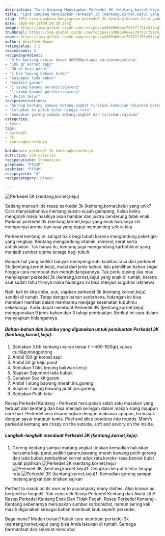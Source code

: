 ```yaml
---
description: "Cara Gampang Menyiapkan Perkedel 3K (kentang,kornet,keju) yang Bikin Ngiler"
title: "Cara Gampang Menyiapkan Perkedel 3K (kentang,kornet,keju) yang Bikin Ngiler"
slug: 1652-cara-gampang-menyiapkan-perkedel-3k-kentang-kornet-keju-yang-bikin-ngiler
date: 2020-06-15T09:29:20.274Z
image: https://img-global.cpcdn.com/recipes/ad8609b6aec70757/751x532cq70/perkedel-3k-kentangkornetkeju-foto-resep-utama.jpg
thumbnail: https://img-global.cpcdn.com/recipes/ad8609b6aec70757/751x532cq70/perkedel-3k-kentangkornetkeju-foto-resep-utama.jpg
cover: https://img-global.cpcdn.com/recipes/ad8609b6aec70757/751x532cq70/perkedel-3k-kentangkornetkeju-foto-resep-utama.jpg
author: Winifred Bowen
ratingvalue: 3.5
reviewcount: 8
recipeingredient:
- "3 bh kentang ukuran besar 400500grkupas cucipotongpotong"
- "100 gr kornet sapi"
- "30 gr keju parut"
- "1 bks tepung bakwan krezz"
- "Sejumput lada bubuk"
- "Sedikit garam"
- "1 siung bawang merahirisgoreng"
- "1 siung bawang putihirisgoreng"
- " Putih telur"
recipeinstructions:
- "Goreng kentang sampai matang.angkat tiriskan.kemudian haluskan bersama keju parut,sedikit garam,bawang merah bawang putih goreng dan lada bubuk.tambahkan kornet aduk rata.koreksi rasa.bentuk bulat bulat pipihkan"
- "Celupkan ke putih telur hingga rata"
- "Kemudian goreng sampai matang.angkat dan tiriskan.sajikan"
categories:
- Resep
tags:
- perkedel
- 3k
- kentangkornetkeju

katakunci: perkedel 3k kentangkornetkeju 
nutrition: 230 calories
recipecuisine: Indonesian
preptime: "PT22M"
cooktime: "PT59M"
recipeyield: "3"
recipecategory: Dinner

---
```



![Perkedel 3K (kentang,kornet,keju)](https://img-global.cpcdn.com/recipes/ad8609b6aec70757/751x532cq70/perkedel-3k-kentangkornetkeju-foto-resep-utama.jpg)

Sedang mencari ide resep perkedel 3k (kentang,kornet,keju) yang unik? Cara menyiapkannya memang susah-susah gampang. Kalau keliru mengolah maka hasilnya akan hambar dan justru cenderung tidak enak. Padahal perkedel 3k (kentang,kornet,keju) yang enak harusnya sih mempunyai aroma dan rasa yang dapat memancing selera kita.

Perkedel kentang ini sangat baik bagi tubuh karena mengandung paket gizi yang lengkap. Kentang mengandung vitamin, mineral, serat serta antioksidan. Tak hanya itu, kentang juga mengandung karbohidrat yang menjadi sumber utama tenaga bagi tubuh.

Banyak hal yang sedikit banyak mempengaruhi kualitas rasa dari perkedel 3k (kentang,kornet,keju), mulai dari jenis bahan, lalu pemilihan bahan segar hingga cara membuat dan menghidangkannya. Tak perlu pusing jika mau menyiapkan perkedel 3k (kentang,kornet,keju) yang enak di rumah, karena asal sudah tahu triknya maka hidangan ini bisa menjadi suguhan istimewa.


Nah, kali ini kita coba, yuk, siapkan perkedel 3k (kentang,kornet,keju) sendiri di rumah. Tetap dengan bahan sederhana, hidangan ini bisa memberi manfaat dalam membantu menjaga kesehatan tubuhmu sekeluarga. Anda dapat membuat Perkedel 3K (kentang,kornet,keju) menggunakan 9 jenis bahan dan 3 tahap pembuatan. Berikut ini cara dalam menyiapkan hidangannya.

<!--inarticleads1-->

##### Bahan-bahan dan bumbu yang digunakan untuk pembuatan Perkedel 3K (kentang,kornet,keju):

1. Sediakan 3 bh kentang ukuran besar (-+400-500gr),kupas cuci&amp;potongpotong
1. Ambil 100 gr kornet sapi
1. Ambil 30 gr keju parut
1. Sediakan 1 bks tepung bakwan krezz
1. Siapkan Sejumput lada bubuk
1. Gunakan Sedikit garam
1. Ambil 1 siung bawang merah,iris.goreng
1. Siapkan 1 siung bawang putih,iris.goreng
1. Sediakan  Putih telur


Resep Perkedel Kentang - Perkedel merupakan salah satu masakan yang terbuat dari kentang dan bisa menjadi selingan dalam makan siang maupun sore hari. Perkedel bisa disandingkan dengan makanan apapun, termasuk dengan sayur maupun tumis. Peel and slice potatoes into rounds. Mom&#39;s perkedel kentang are crispy on the outside, soft and savory on the inside. 

<!--inarticleads2-->

##### Langkah-langkah membuat Perkedel 3K (kentang,kornet,keju):

1. Goreng kentang sampai matang.angkat tiriskan.kemudian haluskan bersama keju parut,sedikit garam,bawang merah bawang putih goreng dan lada bubuk.tambahkan kornet aduk rata.koreksi rasa.bentuk bulat bulat pipihkan
<img src="//assets-global.cpcdn.com/assets/icons/button_play-2c75c40dde080a61004c1f40b05d8f140eaff45d7e9e6481dc71c63d2e7c4909.png" alt="Perkedel 3K (kentang,kornet,keju)"><img src="//assets-global.cpcdn.com/assets/icons/button_play-2c75c40dde080a61004c1f40b05d8f140eaff45d7e9e6481dc71c63d2e7c4909.png" alt="Perkedel 3K (kentang,kornet,keju)">1. Celupkan ke putih telur hingga rata
<img src="//assets-global.cpcdn.com/assets/icons/button_play-2c75c40dde080a61004c1f40b05d8f140eaff45d7e9e6481dc71c63d2e7c4909.png" alt="Perkedel 3K (kentang,kornet,keju)">1. Kemudian goreng sampai matang.angkat dan tiriskan.sajikan


Perfect to snack on its own or to accompany many dishes. Also known as bergedil or begedil. Yuk coba cek Resep Perkedel Kentang dari Awita Life! Resep Perkedel Kentang Enak Dan Tidak Pecah. Resep Perkedel Kentang - Kentang sebenarnya merupakan sumber karbohidrat, namun sering kali masih digunakan sebagai bahan membuat lauk seperti perkedel. 

Bagaimana? Mudah bukan? Itulah cara membuat perkedel 3k (kentang,kornet,keju) yang bisa Anda lakukan di rumah. Semoga bermanfaat dan selamat mencoba!

